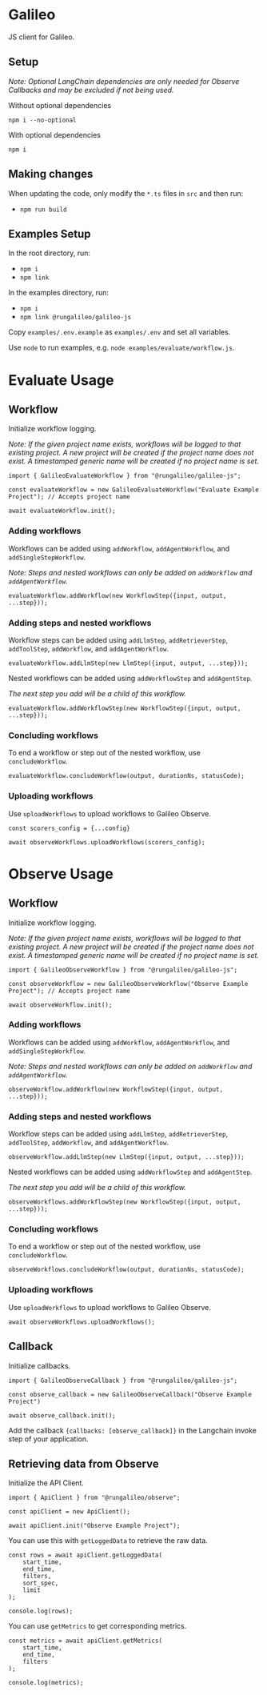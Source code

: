 # Galileo

JS client for Galileo.

## Setup

_Note: Optional LangChain dependencies are only needed for Observe Callbacks and may be excluded if not being used._

Without optional dependencies

`npm i --no-optional`

With optional dependencies

`npm i`

## Making changes

When updating the code, only modify the `*.ts` files in `src` and then run:

- `npm run build`

## Examples Setup

In the root directory, run:

- `npm i`
- `npm link`

In the examples directory, run:

- `npm i`
- `npm link @rungalileo/galileo-js`

Copy `examples/.env.example` as `examples/.env` and set all variables.

Use `node` to run examples, e.g. `node examples/evaluate/workflow.js`.

# Evaluate Usage

## Workflow

Initialize workflow logging.

_Note: If the given project name exists, workflows will be logged to that existing project. A new project will be created
if the project name does not exist. A timestamped generic name will be created if no project name is set._

```
import { GalileoEvaluateWorkflow } from "@rungalileo/galileo-js";

const evaluateWorkflow = new GalileoEvaluateWorkflow("Evaluate Example Project"); // Accepts project name

await evaluateWorkflow.init();
```

### Adding workflows

Workflows can be added using  `addWorkflow`, `addAgentWorkflow`, and `addSingleStepWorkflow`.

_Note: Steps and nested workflows can only be added on `addWorkflow` and `addAgentWorkflow`._

```
evaluateWorkflow.addWorkflow(new WorkflowStep({input, output, ...step}));
```

### Adding steps and nested workflows

Workflow steps can be added using   `addLlmStep`, `addRetrieverStep`, `addToolStep`, `addWorkflow`, and `addAgentWorkflow`.

```
evaluateWorkflow.addLlmStep(new LlmStep({input, output, ...step}));
```

Nested workflows can be added using  `addWorkflowStep` and `addAgentStep`.

_The next step you add will be a child of this workflow._


```
evaluateWorkflow.addWorkflowStep(new WorkflowStep({input, output, ...step}));
```

### Concluding workflows

To end a workflow or step out of the nested workflow, use `concludeWorkflow`.

```
evaluateWorkflow.concludeWorkflow(output, durationNs, statusCode);
```

### Uploading workflows

Use `uploadWorkflows` to upload workflows to Galileo Observe.

```
const scorers_config = {...config}

await observeWorkflows.uploadWorkflows(scorers_config);
```

# Observe Usage

## Workflow

Initialize workflow logging.

_Note: If the given project name exists, workflows will be logged to that existing project. A new project will be created
if the project name does not exist. A timestamped generic name will be created if no project name is set._

```
import { GalileoObserveWorkflow } from "@rungalileo/galileo-js";

const observeWorkflow = new GalileoObserveWorkflow("Observe Example Project"); // Accepts project name

await observeWorkflow.init();
```

### Adding workflows

Workflows can be added using  `addWorkflow`, `addAgentWorkflow`, and `addSingleStepWorkflow`.

_Note: Steps and nested workflows can only be added on `addWorkflow` and `addAgentWorkflow`._

```
observeWorkflow.addWorkflow(new WorkflowStep({input, output, ...step}));
```

### Adding steps and nested workflows

Workflow steps can be added using   `addLlmStep`, `addRetrieverStep`, `addToolStep`, `addWorkflow`, and `addAgentWorkflow`.

```
observeWorkflow.addLlmStep(new LlmStep({input, output, ...step}));
```

Nested workflows can be added using  `addWorkflowStep` and `addAgentStep`.

_The next step you add will be a child of this workflow._


```
observeWorkflows.addWorkflowStep(new WorkflowStep({input, output, ...step}));
```

### Concluding workflows

To end a workflow or step out of the nested workflow, use `concludeWorkflow`.

```
observeWorkflows.concludeWorkflow(output, durationNs, statusCode);
```

### Uploading workflows

Use `uploadWorkflows` to upload workflows to Galileo Observe.

```
await observeWorkflows.uploadWorkflows();
```

## Callback

Initialize callbacks.

```
import { GalileoObserveCallback } from "@rungalileo/galileo-js";

const observe_callback = new GalileoObserveCallback("Observe Example Project")

await observe_callback.init();
```

Add the callback `{callbacks: [observe_callback]}` in the Langchain invoke step of your application.

## Retrieving data from Observe

Initialize the API Client.

```
import { ApiClient } from "@rungalileo/observe";

const apiClient = new ApiClient();

await apiClient.init("Observe Example Project");
```

You can use this with `getLoggedData` to retrieve the raw data.

```
const rows = await apiClient.getLoggedData(
    start_time,
    end_time,
    filters,
    sort_spec,
    limit
);

console.log(rows);
```

You can use `getMetrics` to get corresponding metrics.

```
const metrics = await apiClient.getMetrics(
    start_time,
    end_time,
    filters
);

console.log(metrics);
```